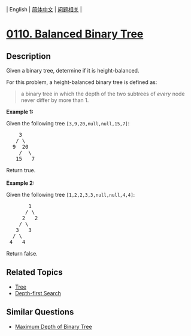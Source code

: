 
| English | [简体中文](README.md) | [问题相关](QUESTION.md) |
# [0110. Balanced Binary Tree](https://leetcode-cn.com/problems/balanced-binary-tree/)
## Description
<p>Given a binary tree, determine if it is height-balanced.</p>

<p>For this problem, a height-balanced binary tree is defined as:</p>

<blockquote>
<p>a binary tree in which the depth of the two subtrees of <em>every</em> node never differ by more than 1.</p>
</blockquote>

<p><strong>Example 1:</strong></p>

<p>Given the following tree <code>[3,9,20,null,null,15,7]</code>:</p>

<pre>
    3
   / \
  9  20
    /  \
   15   7</pre>

<p>Return true.<br />
<br />
<strong>Example 2:</strong></p>

<p>Given the following tree <code>[1,2,2,3,3,null,null,4,4]</code>:</p>

<pre>
       1
      / \
     2   2
    / \
   3   3
  / \
 4   4
</pre>

<p>Return false.</p>

## Related Topics
- [Tree](https://leetcode-cn.com/tag/tree)
- [Depth-first Search](https://leetcode-cn.com/tag/depth-first-search)
## Similar Questions
- [Maximum Depth of Binary Tree](../0104/README_EN.md)
